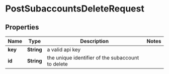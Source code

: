 

# PostSubaccountsDeleteRequest


## Properties

| Name | Type | Description | Notes |
|------------ | ------------- | ------------- | -------------|
|**key** | **String** | a valid api key |  |
|**id** | **String** | the unique identifier of the subaccount to delete |  |



